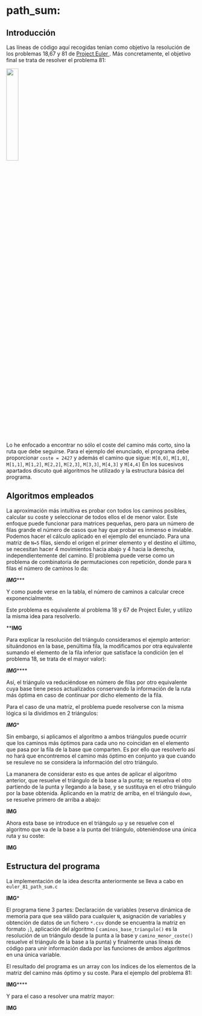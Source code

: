 # path_sum: 
## Introducción
Las líneas de código aquí recogidas tenían como objetivo la resolución de los problemas 18,67 y 81 de <a HREF="https://projecteuler.net/about"> Project Euler </a>. Más concretamente, el objetivo final se trata de resolver el problema 81:

<img src="https://github.com/Lba-29/calculo_caminos/blob/main/images/Enunciado.png" width="25%" height="25%">

Lo he enfocado a encontrar no sólo el coste del camino más corto, sino la ruta que debe seguirse. Para el ejemplo del enunciado, el programa debe proporcionar  ```coste = 2427``` y además el camino que sigue: ```M[0,0]```, ```M[1,0]```, ```M[1,1]```, ```M[1,2]```, ```M[2,2]```, ```M[2,3]```, ```M[3,3]```, ```M[4,3]``` y ```M[4,4]```
En los sucesivos apartados discuto qué algoritmos he utilizado y la estructura básica del programa.

## Algoritmos empleados

La aproximación más intuitiva es probar con todos los caminos posibles, calcular su coste y seleccionar de todos ellos el de menor valor. Este enfoque puede funcionar para matrices pequeñas, pero para un número de filas grande el número de casos que hay que probar es inmenso e inviable.
Podemos hacer el cálculo aplicado en el ejemplo del enunciado. Para una matriz de ```N=5``` filas, siendo el origen el primer elemento y el destino el último, se necesitan hacer 4 movimientos hacia abajo y 4 hacia la derecha, independientemente del camino. El problema puede verse como un problema de combinatoria de permutaciones con repetición, donde para ```N``` filas el número de caminos lo da:

*********IMG************

Y como puede verse en la tabla, el número de caminos a calcular crece exponencialmente.

Este problema es equivalente al problema 18 y 67 de Project Euler, y utilizo la misma idea para resolverlo.

**************IMG************

Para explicar la resolución del triángulo consideramos el ejemplo anterior: situándonos en la base, penúltima fila, la modificamos por otra equivalente sumando el elemento de la fila inferior que satisface la condición (en el problema 18, se trata de el mayor valor):

*******IMG***********

Así, el triángulo va reduciéndose en número de filas por otro equivalente cuya base tiene pesos actualizados conservando la información de la ruta más óptima en caso de continuar por dicho elemento de la fila.

Para el caso de una matriz, el problema puede resolverse con la misma lógica si la dividimos en 2 triángulos:

*******IMG********

Sin embargo, si aplicamos el algoritmo a ambos triángulos puede ocurrir que los caminos más óptimos para cada uno no coincidan en el elemento que pasa por la fila de la base que comparten. Es por ello que resolverlo así no hará que encontremos el camino más óptimo en conjunto ya que cuando se resuleve no se considera la información del otro triángulo.

La mananera de considerar esto es que antes de aplicar el algoritmo anterior, que resuelve el triángulo de la base a la punta; se resuelva el otro partiendo de la punta y llegando a la base, y se sustituya en el otro triángulo por la base obtenida. Aplicando en la matriz de arriba, en el triángulo ```down```, se resuelve primero de arriba a abajo:

**************IMG**************

Ahora esta base se introduce en el triángulo ```up``` y se resuelve con el algoritmo que va de la base a la punta del triángulo, obteniéndose una única ruta y su coste:

************IMG************

## Estructura del programa

La implementación de la idea descrita anteriormente se lleva a cabo en ```euler_81_path_sum.c```

********IMG*********

El programa tiene 3 partes: Declaración de variables (reserva dinámica de memoria para que sea válido para cualquier ```N```, asignación de variables y obtención de datos de un fichero ```*.csv``` donde se encuentra la matriz en formato ```;```), aplicación del algoritmo ( ```caminos_base_triangulo()``` es la resolución de un triángulo desde la punta a la base y ```camino_menor_coste()``` resuelve el triángulo de la base a la punta) y finalmente unas líneas de código para unir información dada por las funciones de ambos algoritmos en una única variable.

El resultado del programa es un array con los índices de los elementos de la matriz del camino más óptimo y su coste. Para el ejemplo del problema 81:

************IMG****************


Y para el caso a resolver una matriz mayor:

********IMG********
